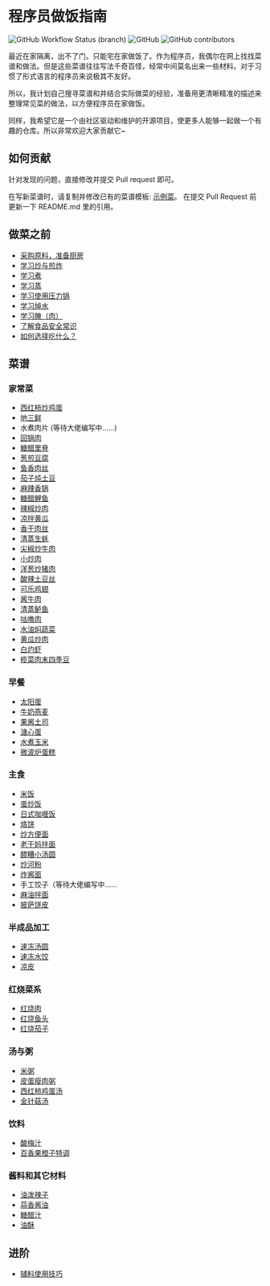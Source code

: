 # 程序员做饭指南

![GitHub Workflow Status (branch)](https://img.shields.io/github/workflow/status/Anduin2017/HowToCook/Continuous%20Integration/master)
![GitHub](https://img.shields.io/github/license/Anduin2017/HowToCook)
![GitHub contributors](https://img.shields.io/github/contributors/Anduin2017/HowToCook)

最近在家隔离，出不了门。只能宅在家做饭了。作为程序员，我偶尔在网上找找菜谱和做法。但是这些菜谱往往写法千奇百怪，经常中间莫名出来一些材料。对于习惯了形式语言的程序员来说极其不友好。

所以，我计划自己搜寻菜谱和并结合实际做菜的经验，准备用更清晰精准的描述来整理常见菜的做法，以方便程序员在家做饭。

同样，我希望它是一个由社区驱动和维护的开源项目，使更多人能够一起做一个有趣的仓库。所以非常欢迎大家贡献它~

## 如何贡献

针对发现的问题，直接修改并提交 Pull request 即可。

在写新菜谱时，请复制并修改已有的菜谱模板: [示例菜](./dishes/template/示例菜/示例菜.md?plain=1)。
在提交 Pull Request 前更新一下 README.md 里的引用。

## 做菜之前

* [采购原料，准备厨房](./tips/厨房准备.md)
* [学习炒与煎炸](./tips/learn/炒与煎.md)
* [学习煮](./tips/learn/煮.md)
* [学习蒸](./tips/learn/蒸.md)
* [学习使用压力锅](./tips/learn/高压力锅.md)
* [学习焯水](./tips/learn/焯水.md)
* [学习腌（肉）](./tips/learn/学习腌.md)
* [了解食品安全常识](./tips/learn/食品安全.md)
* [如何选择吃什么？](./tips/如何选择现在吃什么.md)

## 菜谱

### 家常菜

* [西红柿炒鸡蛋](./dishes/home-cooking/西红柿炒鸡蛋.md)
* [地三鲜](./dishes/home-cooking/地三鲜.md)
* 水煮肉片 (等待大佬编写中……)
* [回锅肉](./dishes/home-cooking/回锅肉.md)
* [糖醋里脊](./dishes/home-cooking/糖醋里脊.md)
* [葱煎豆腐](./dishes/home-cooking/葱煎豆腐.md)
* [鱼香肉丝](./dishes/home-cooking/鱼香肉丝.md)
* [茄子炖土豆](./dishes/home-cooking/茄子炖土豆.md)
* [麻辣香锅](./dishes/home-cooking/麻辣香锅.md)
* [糖醋鲤鱼](./dishes/home-cooking/糖醋鲤鱼/糖醋鲤鱼.md)
* [辣椒炒肉](./dishes/home-cooking/辣椒炒肉.md)
* [凉拌黄瓜](./dishes/home-cooking/凉拌黄瓜.md)
* [香干肉丝](./dishes/home-cooking/香干肉丝.md)
* [清蒸生蚝](./dishes/home-cooking/清蒸生蚝.md)
* [尖椒炒牛肉](./dishes/home-cooking/尖椒炒牛肉.md)
* [小炒肉](./dishes/home-cooking/小炒肉.md)
* [洋葱炒猪肉](./dishes/home-cooking/洋葱炒猪肉.md)
* [酸辣土豆丝](./dishes/home-cooking/酸辣土豆丝.md)
* [可乐鸡翅](./dishes/home-cooking/可乐鸡翅.md)
* [酱牛肉](./dishes/home-cooking/酱牛肉/酱牛肉.md)
* [清蒸鲈鱼](./dishes/home-cooking/清蒸鲈鱼/清蒸鲈鱼.md)
* [咕噜肉](./dishes/home-cooking/咕噜肉.md)
* [水油焖蔬菜](./dishes/home-cooking/水油焖蔬菜.md)
* [黄瓜炒肉](./dishes/home-cooking/黄瓜炒肉.md)
* [白灼虾](./dishes/home-cooking/白灼虾/白灼虾.md)
* [榄菜肉末四季豆](./dishes/home-cooking/榄菜肉末四季豆/榄菜肉末四季豆.md)

### 早餐

* [太阳蛋](./dishes/breakfast/太阳蛋.md)
* [牛奶燕麦](./dishes/breakfast/牛奶燕麦.md)
* [果酱土司](./dishes/breakfast/吐司果酱.md)
* [溏心蛋](./dishes/breakfast/溏心蛋.md)
* [水煮玉米](./dishes/breakfast/水煮玉米.md)
* [微波炉蛋糕](./dishes/breakfast/微波炉蛋糕.md)

### 主食

* [米饭](./dishes/staple/米饭.md)
* [蛋炒饭](./dishes/staple/蛋炒饭.md)
* [日式咖喱饭](./dishes/staple/日式咖喱饭/日式咖喱饭.md)
* [烙饼](./dishes/staple/烙饼/烙饼.md)
* [炒方便面](./dishes/staple/炒方便面.md)
* [老干妈拌面](./dishes/staple/老干妈拌面.md)
* [醪糟小汤圆](./dishes/staple/醪糟小汤圆.md)
* [炒河粉](./dishes/staple/炒河粉.md)
* [炸酱面](./dishes/staple/炸酱面.md)
* 手工饺子（等待大佬编写中……
* [麻油拌面](./dishes/staple/麻油拌面.md)
* [披萨饼皮](./dishes/staple/pizza/披萨饼皮.md)

### 半成品加工

* [速冻汤圆](./dishes/semi-finished/速冻汤圆/速冻汤圆.md)
* [速冻水饺](./dishes/semi-finished/速冻水饺.md)
* [凉皮](./dishes/semi-finished/凉皮.md)

### 红烧菜系

* [红烧肉](./dishes/braised/红烧肉/红烧肉.md)
* [红烧鱼头](./dishes/braised/红烧鱼头.md)
* [红烧茄子](./dishes/braised/红烧茄子.md)

### 汤与粥

* [米粥](./dishes/soup/米粥.md)
* [皮蛋瘦肉粥](./dishes/soup/皮蛋瘦肉粥.md)
* [西红柿鸡蛋汤](./dishes/soup/西红柿鸡蛋汤.md)
* [金针菇汤](./dishes/soup/金针菇汤.md)

### 饮料

* [酸梅汁](./dishes/drink/酸梅汁.md)
* [百香果橙子特调](./dishes/drink/百香果橙子特调/百香果橙子特调.md)

### 酱料和其它材料

* [油泼辣子](./dishes/condiment/油泼辣子.md)
* [蒜香酱油](./dishes/condiment/蒜香酱油.md)
* [糖醋汁](./dishes/condiment/糖醋汁.md)
* [油酥](./dishes/condiment/油酥.md)

## 进阶

* [辅料使用技巧](./tips/advanced/辅料技巧.md)
